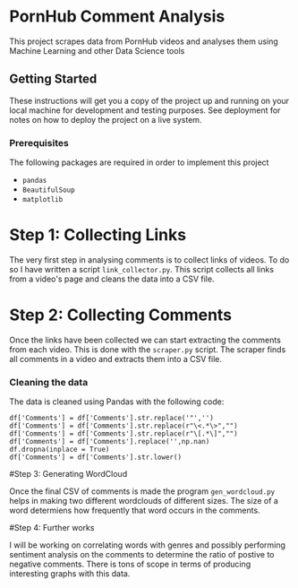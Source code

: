 # PornHub Comment Analysis
This project scrapes data from PornHub videos and analyses them using Machine Learning and other Data Science tools

## Getting Started

These instructions will get you a copy of the project up and running on your local machine for development and testing purposes. See deployment for notes on how to deploy the project on a live system.

### Prerequisites

The following packages are required in order to implement this project

- `pandas`
- `BeautifulSoup`
- `matplotlib`

# Step 1: Collecting Links

The very first step in analysing comments is to collect links of videos. To do so I have written a
script ```link_collector.py```. This script collects all links from a video's page and cleans the
data into a CSV file.

# Step 2: Collecting Comments

Once the links have been collected we can start extracting the comments from each video. This is
done with the ```scraper.py``` script. The scraper finds all comments in a video and extracts them
into a CSV file.

### Cleaning the data

The data is cleaned using Pandas with the following code:

```
df['Comments'] = df['Comments'].str.replace('"','')
df['Comments'] = df['Comments'].str.replace(r"\<.*\>","")
df['Comments'] = df['Comments'].str.replace(r"\[.*\]","")
df['Comments'] = df['Comments'].replace('',np.nan)
df.dropna(inplace = True)
df['Comments'] = df['Comments'].str.lower()
```

#Step 3: Generating WordCloud

Once the final CSV of comments is made the program ```gen_wordcloud.py``` helps in making two
different wordclouds of different sizes. The size of a word determiens how frequently that word
occurs in the comments. 

#Step 4: Further works

I will be working on correlating words with genres and possibly performing sentiment analysis on the
comments to determine the ratio of postive to negative comments. There is tons of scope in terms of
producing interesting graphs with this data.



